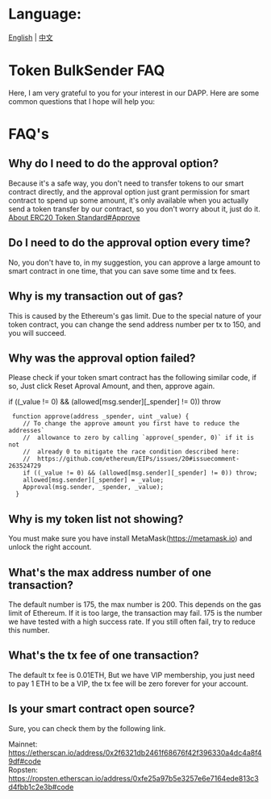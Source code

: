 # Language:
[English](https://github.com/howeguo/Token-BulkSender/blob/master/FAQ.md)  | [中文](https://github.com/howeguo/Token-BulkSender/blob/master/FAQ_%E4%B8%AD%E6%96%87.md)

# Token BulkSender FAQ

Here, I am very grateful to you for your interest in our DAPP. Here are some common questions that I hope will help you:

# FAQ's

## Why do I need to do the approval option?
Because it's a safe way, you don't need to transfer tokens to our smart contract directly, and the approval option just grant permission for smart contract to spend up some amount, it's only available when you actually send a token transfer by our contract, so you don't worry about it, just do it.
[About ERC20 Token Standard#Approve](https://theethereum.wiki/w/index.php/ERC20_Token_Standard#Approve_And_TransferFrom_Token_Balance)

## Do I need to do the approval option every time?
No, you don't have to, in my suggestion, you can approve a large amount to smart contract in one time, that you can save some time and tx fees.

## Why is my transaction out of gas?
This is caused by the Ethereum's gas limit. Due to the special nature of your token contract, you can change the send address number per tx to 150, and you will succeed.

## Why was the approval option failed?
Please check if your token smart contract has the following similar code, if so, Just click Reset Aproval Amount, and then, approve again.

if ((_value != 0) && (allowed[msg.sender][_spender] != 0)) throw
```
 function approve(address _spender, uint _value) {
    // To change the approve amount you first have to reduce the addresses`
    //  allowance to zero by calling `approve(_spender, 0)` if it is not
    //  already 0 to mitigate the race condition described here:
    //  https://github.com/ethereum/EIPs/issues/20#issuecomment-263524729
    if ((_value != 0) && (allowed[msg.sender][_spender] != 0)) throw;
    allowed[msg.sender][_spender] = _value;
    Approval(msg.sender, _spender, _value);
  }
```

## Why is my token list not showing?
You must make sure you have install MetaMask(https://metamask.io) and unlock the right account.

## What's the max address number of one transaction?
The default number is 175, the max number is 200. This depends on the gas limit of Ethereum. If it is too large, the transaction may fail. 175 is the number we have tested with a high success rate. If you still often fail, try to reduce this number.

## What's the tx fee of one transaction?
The default tx fee is 0.01ETH, But we have VIP membership, you just need to pay 1 ETH to be a VIP, the tx fee will be zero forever for your account.

## Is your smart contract open source?
Sure, you can check them by the following link.

Mainnet: https://etherscan.io/address/0x2f6321db2461f68676f42f396330a4dc4a8f49df#code  
Ropsten: https://ropsten.etherscan.io/address/0xfe25a97b5e3257e6e7164ede813c3d4fbb1c2e3b#code









